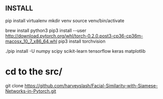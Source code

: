 INSTALL
-------
pip install virtualenv
mkdir venv
source venv/bin/activate

brew install python3
pip3 install --user http://download.pytorch.org/whl/torch-0.2.0.post3-cp36-cp36m-macosx_10_7_x86_64.whl 
pip3 install torchvision

./pip install -U numpy scipy scikit-learn tensorflow keras matplotlib

# cd to the src/
git clone https://github.com/harveyslash/Facial-Similarity-with-Siamese-Networks-in-Pytorch.git